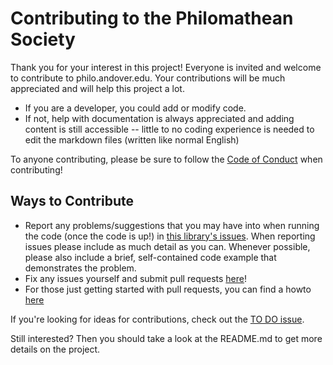 # Contributing to the Philomathean Society

Thank you for your interest in this project! Everyone is invited and welcome to contribute to philo.andover.edu. Your contributions will be much appreciated and will help this project a lot. 
- If you are a developer, you could add or modify code.
- If not, help with documentation is always appreciated and adding content is still accessible -- little to no coding experience is needed to edit the markdown files (written like normal English)

To anyone contributing, please be sure to follow the [Code of Conduct](CODE_OF_CONDUCT.md) when contributing!

## Ways to Contribute
- Report any problems/suggestions that you may have into when running the code (once the code is up!) in [this library's issues](https://github.com/the-philomathean-society/the-philomathean-society.github.io/issues). When reporting issues please include as much detail as you can. Whenever possible, please also include a brief, self-contained code example that demonstrates the problem. 
- Fix any issues yourself and submit pull requests [here](https://github.com/sarmxzh/PostITab/pulls)!
- For those just getting started with pull requests, you can find a howto [here](https://help.github.com/articles/using-pull-requests/)

If you're looking for ideas for contributions, check out the [TO DO issue](https://github.com/the-philomathean-society/the-philomathean-society.github.io/issues/1).


Still interested? Then you should take a look at the README.md to get more details on the project.

